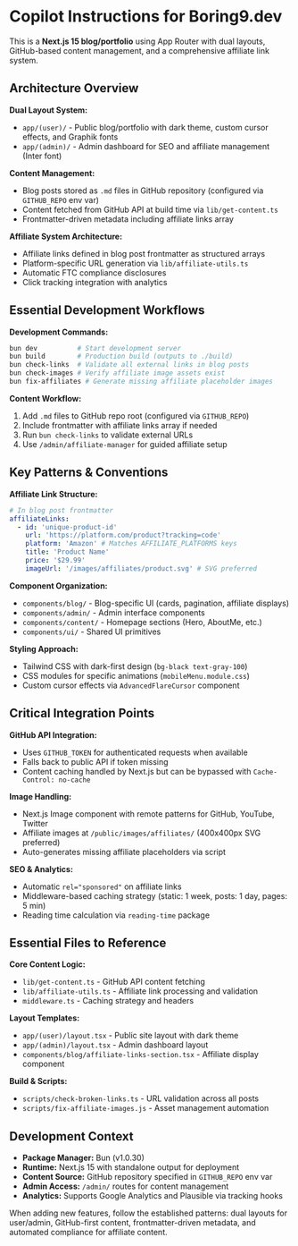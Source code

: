 # Copilot Instructions for Boring9.dev

This is a **Next.js 15 blog/portfolio** using App Router with dual layouts, GitHub-based content management, and a comprehensive affiliate link system.

## Architecture Overview

**Dual Layout System:**

- `app/(user)/` - Public blog/portfolio with dark theme, custom cursor effects, and Graphik fonts
- `app/(admin)/` - Admin dashboard for SEO and affiliate management (Inter font)

**Content Management:**

- Blog posts stored as `.md` files in GitHub repository (configured via `GITHUB_REPO` env var)
- Content fetched from GitHub API at build time via `lib/get-content.ts`
- Frontmatter-driven metadata including affiliate links array

**Affiliate System Architecture:**

- Affiliate links defined in blog post frontmatter as structured arrays
- Platform-specific URL generation via `lib/affiliate-utils.ts`
- Automatic FTC compliance disclosures
- Click tracking integration with analytics

## Essential Development Workflows

**Development Commands:**

```bash
bun dev          # Start development server
bun build        # Production build (outputs to ./build)
bun check-links  # Validate all external links in blog posts
bun check-images # Verify affiliate image assets exist
bun fix-affiliates # Generate missing affiliate placeholder images
```

**Content Workflow:**

1. Add `.md` files to GitHub repo root (configured via `GITHUB_REPO`)
2. Include frontmatter with affiliate links array if needed
3. Run `bun check-links` to validate external URLs
4. Use `/admin/affiliate-manager` for guided affiliate setup

## Key Patterns & Conventions

**Affiliate Link Structure:**

```yaml
# In blog post frontmatter
affiliateLinks:
  - id: 'unique-product-id'
    url: 'https://platform.com/product?tracking=code'
    platform: 'Amazon' # Matches AFFILIATE_PLATFORMS keys
    title: 'Product Name'
    price: '$29.99'
    imageUrl: '/images/affiliates/product.svg' # SVG preferred
```

**Component Organization:**

- `components/blog/` - Blog-specific UI (cards, pagination, affiliate displays)
- `components/admin/` - Admin interface components
- `components/content/` - Homepage sections (Hero, AboutMe, etc.)
- `components/ui/` - Shared UI primitives

**Styling Approach:**

- Tailwind CSS with dark-first design (`bg-black text-gray-100`)
- CSS modules for specific animations (`mobileMenu.module.css`)
- Custom cursor effects via `AdvancedFlareCursor` component

## Critical Integration Points

**GitHub API Integration:**

- Uses `GITHUB_TOKEN` for authenticated requests when available
- Falls back to public API if token missing
- Content caching handled by Next.js but can be bypassed with `Cache-Control: no-cache`

**Image Handling:**

- Next.js Image component with remote patterns for GitHub, YouTube, Twitter
- Affiliate images at `/public/images/affiliates/` (400x400px SVG preferred)
- Auto-generates missing affiliate placeholders via script

**SEO & Analytics:**

- Automatic `rel="sponsored"` on affiliate links
- Middleware-based caching strategy (static: 1 week, posts: 1 day, pages: 5 min)
- Reading time calculation via `reading-time` package

## Essential Files to Reference

**Core Content Logic:**

- `lib/get-content.ts` - GitHub API content fetching
- `lib/affiliate-utils.ts` - Affiliate link processing and validation
- `middleware.ts` - Caching strategy and headers

**Layout Templates:**

- `app/(user)/layout.tsx` - Public site layout with dark theme
- `app/(admin)/layout.tsx` - Admin dashboard layout
- `components/blog/affiliate-links-section.tsx` - Affiliate display component

**Build & Scripts:**

- `scripts/check-broken-links.ts` - URL validation across all posts
- `scripts/fix-affiliate-images.js` - Asset management automation

## Development Context

- **Package Manager:** Bun (v1.0.30)
- **Runtime:** Next.js 15 with standalone output for deployment
- **Content Source:** GitHub repository specified in `GITHUB_REPO` env var
- **Admin Access:** `/admin/` routes for content management
- **Analytics:** Supports Google Analytics and Plausible via tracking hooks

When adding new features, follow the established patterns: dual layouts for user/admin, GitHub-first content, frontmatter-driven metadata, and automated compliance for affiliate content.

